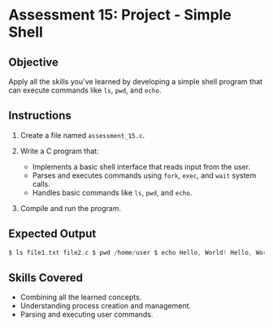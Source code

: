 # Assessment 15: Project - Simple Shell

## Objective

Apply all the skills you've learned by developing a simple shell program that can execute commands like `ls`, `pwd`, and `echo`.

## Instructions

1. Create a file named `assessment_15.c`.
2. Write a C program that:
   - Implements a basic shell interface that reads input from the user.
   - Parses and executes commands using `fork`, `exec`, and `wait` system calls.
   - Handles basic commands like `ls`, `pwd`, and `echo`.

3. Compile and run the program.

## Expected Output

```c
$ ls file1.txt file2.c $ pwd /home/user $ echo Hello, World! Hello, World!
```

## Skills Covered

- Combining all the learned concepts.
- Understanding process creation and management.
- Parsing and executing user commands.
